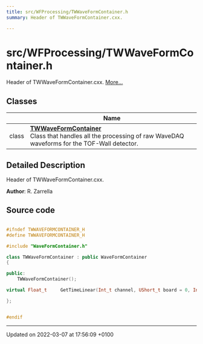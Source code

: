 ```yaml
---
title: src/WFProcessing/TWWaveFormContainer.h
summary: Header of TWWaveFormContainer.cxx. 

---
```


# src/WFProcessing/TWWaveFormContainer.h

Header of TWWaveFormContainer.cxx.  [More...](#detailed-description)

## Classes

|                | Name           |
| -------------- | -------------- |
| class | **[TWWaveFormContainer](/Classes/classTWWaveFormContainer.md)** <br>Class that handles all the processing of raw WaveDAQ waveforms for the TOF-Wall detector.  |

## Detailed Description

Header of TWWaveFormContainer.cxx. 

**Author**: R. Zarrella 



## Source code

```cpp

#ifndef TWWAVEFORMCONTAINER_H
#define TWWAVEFORMCONTAINER_H

#include "WaveFormContainer.h"

class TWWaveFormContainer : public WaveFormContainer
{

public:
    TWWaveFormContainer();

virtual Float_t     GetTimeLinear(Int_t channel, UShort_t board = 0, Int_t event=-1, TFile* fOut=nullptr, TString detector="");

};


#endif
```


-------------------------------

Updated on 2022-03-07 at 17:56:09 +0100
